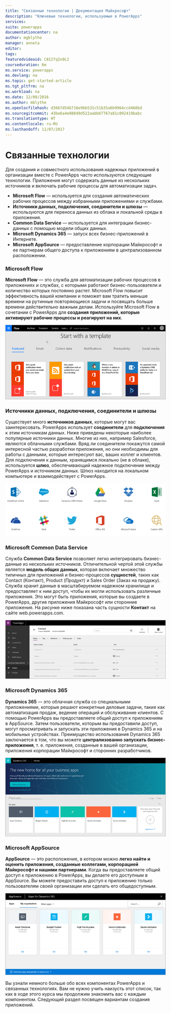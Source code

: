 ```yaml
---
title: "Связанные технологии | Документация Майкрософт"
description: "Ключевые технологии, используемые в PowerApps"
services: 
suite: powerapps
documentationcenter: na
author: mgblythe
manager: anneta
editor: 
tags: 
featuredvideoid: C81IfqIn9LI
courseduration: 6m
ms.service: powerapps
ms.devlang: na
ms.topic: get-started-article
ms.tgt_pltfrm: na
ms.workload: na
ms.date: 12/09/2016
ms.author: mblythe
ms.openlocfilehash: d3667d54b716e9bb531c51b35a6b9964ccd468bd
ms.sourcegitcommit: 43be6a4e08849d522aabb6f767a81c092419babc
ms.translationtype: HT
ms.contentlocale: ru-RU
ms.lasthandoff: 11/07/2017
---
```

# <a name="related-technologies"></a>Связанные технологии
Для создания и совместного использования надежных приложений в организации вместе с PowerApps часто используются следующие технологии. Приложения могут содержать данные из нескольких источников и включать рабочие процессы для автоматизации задач. 

* **Microsoft Flow** — используется для создания автоматических рабочих процессов между избранными приложениями и службами.
* **Источники данных, подключения, соединители и шлюзы** — используются для переноса данных из облака и локальной среды в приложения.
* **Common Data Service** — используется для интеграции бизнес-данных с помощью модели общих данных.
* **Microsoft Dynamics 365** — запуск всех бизнес-приложений в Интернете.
* **Microsoft AppSource** — предоставление корпорации Майкрософт и ее партнерам общего доступа к приложениям в централизованном расположении.

### <a name="microsoft-flow"></a>Microsoft Flow
**Microsoft Flow** — это служба для автоматизации рабочих процессов в приложениях и службах, с которыми работают бизнес-пользователи и количество которых постоянно растет. Microsoft Flow повысит эффективность вашей компании и поможет вам тратить меньше времени на рутинные повторяющиеся задачи и посвящать больше времени действительно важным делам. Используйте Microsoft Flow в сочетании с PowerApps для **создания приложений, которые активируют рабочие процессы и реагируют на них**.

![Microsoft Flow](./media/learning-powerapps-parts/powerapps-flow.png)

### <a name="data-sources-connections-and-connectors-and-gateways"></a>Источники данных, подключения, соединители и шлюзы
Существует много **источников данных**, которые могут вас заинтересовать. PowerApps использует **соединители** для **подключения** к этим источникам данных. Ниже приведены некоторые наиболее популярные источники данных. Многие из них, например Salesforce, являются облачными службами. Вряд ли соединители покажутся самой интересной частью разработки приложения, но они необходимы для работы с данными, которые интересуют вас, ваших коллег и клиентов. Для подключения к данным, хранящимся локально (не в облаке), используется **шлюз**, обеспечивающий надежное подключение между PowerApps и источником данных. Шлюз находится на локальном компьютере и взаимодействует с PowerApps.

![Источники данных и соединители в PowerApps](./media/learning-powerapps-parts/powerapps-data.png)

### <a name="microsoft-common-data-service"></a>Microsoft Common Data Service
Служба **Common Data Service** позволяет легко интегрировать бизнес-данные из нескольких источников. Отличительной чертой этой службы является **модель общих данных**, которая включает множество типичных для приложений и бизнес-процессов **сущностей**, таких как Contact (Контакт), Product (Продукт) и Sales Order (Заказ на продажу). Служба хранит данные в масштабируемом надежном хранилище и предоставляет к ним доступ, чтобы их могли использовать различные приложения. Это могут быть приложения, которые вы создаете в PowerApps, другие приложения Майкрософт или сторонние приложения. На рисунке ниже показана часть сущности **Контакт** на сайте web.powerapps.com.

![PowerApps: сущность "Контакт"](./media/learning-powerapps-parts/powerapps-contact.png)

### <a name="microsoft-dynamics-365"></a>Microsoft Dynamics 365
**Dynamics 365** — это облачная служба со специальными приложениями, которые решают конкретные деловые задачи, такие как автоматизация продаж, ведение операций и обслуживание клиентов. С помощью PowerApps вы предоставляете общий доступ к приложениям в AppSource. Затем пользователи, которым вы предоставили доступ, могут просматривать и запускать эти приложения в Dynamics 365 и на мобильных устройствах. Преимущество использования Dynamics 365 заключается в том, что вы можете **централизованно запускать бизнес-приложения**, т. е. приложения, созданные в вашей организации, приложения корпорации Майкрософт и сторонних разработчиков.

![Microsoft Dynamics 365](./media/learning-powerapps-parts/powerapps-dynamics.png)

### <a name="microsoft-appsource"></a>Microsoft AppSource
**AppSource** — это расположение, в котором можно **легко найти и оценить приложения, созданные коллегами, корпорацией Майкрософт и нашими партнерами**. Когда вы предоставляете общий доступ к приложению в PowerApps, вы делаете его доступным в AppSource. Вы можете предоставить доступ к приложению только пользователям своей организации или сделать его общедоступным.

![Microsoft AppSource](./media/learning-powerapps-parts/powerapps-appsource.png)

Вы узнали немного больше обо всех компонентах PowerApps и связанных технологиях. Вам не нужно учить наизусть этот список, так как в ходе этого курса мы продолжим знакомить вас с каждым компонентом. Следующий раздел посвящен вариантам создания приложений.

